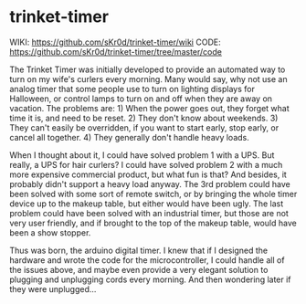 trinket-timer
=============
WIKI:  https://github.com/sKr0d/trinket-timer/wiki
CODE:  https://github.com/sKr0d/trinket-timer/tree/master/code

The Trinket Timer was initially developed to provide an automated way to turn on my wife's curlers every morning. Many would say, why not use an analog timer that some people use to turn on lighting displays for Halloween, or control lamps to turn on and off when they are away on vacation. The problems are: 1) When the power goes out, they forget what time it is, and need to be reset. 2) They don't know about weekends. 3) They can't easily be overridden, if you want to start early, stop early, or cancel all together. 4) They generally don't handle heavy loads.

When I thought about it, I could have solved problem 1 with a UPS. But really, a UPS for hair curlers? I could have solved problem 2 with a much more expensive commercial product, but what fun is that? And besides, it probably didn't support a heavy load anyway. The 3rd problem could have been solved with some sort of remote switch, or by bringing the whole timer device up to the makeup table, but either would have been ugly. The last problem could have been solved with an industrial timer, but those are not very user friendly, and if brought to the top of the makeup table, would have been a show stopper.

Thus was born, the arduino digital timer. I knew that if I designed the hardware and wrote the code for the microcontroller, I could handle all of the issues above, and maybe even provide a very elegant solution to plugging and unplugging cords every morning. And then wondering later if they were unplugged...


